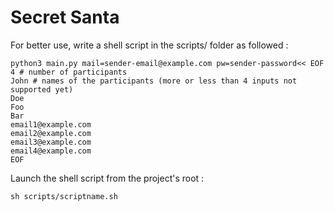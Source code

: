 # Secret Santa

For better use, write a shell script in the scripts/ folder as followed :

```
python3 main.py mail=sender-email@example.com pw=sender-password<< EOF
4 # number of participants
John # names of the participants (more or less than 4 inputs not supported yet)
Doe
Foo
Bar
email1@example.com
email2@example.com
email3@example.com
email4@example.com
EOF
```

Launch the shell script from the project's root :

```sh scripts/scriptname.sh```
